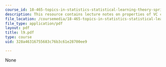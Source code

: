 ```yaml
---
course_id: 18-465-topics-in-statistics-statistical-learning-theory-spring-2007
description: This resource contains lecture notes on properties of VC classes of sets.
file_location: /coursemedia/18-465-topics-in-statistics-statistical-learning-theory-spring-2007/328a46316755683c76b3c61e28700ee9_l9.pdf
file_type: application/pdf
layout: pdf
title: l9.pdf
type: course
uid: 328a46316755683c76b3c61e28700ee9

---
```

None